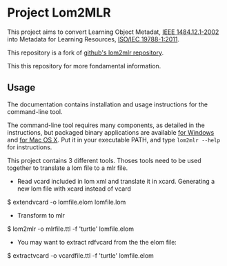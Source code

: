 # Project Lom2MLR #


This project aims to convert Learning Object Metadat, [IEEE 1484.12.1-2002](http://ltsc.ieee.org/wg12/files/LOM_1484_12_1_v1_Final_Draft.pdf)
into Metadata for Learning Resources, [ISO/IEC 19788-1:2011](http://www.iso.org/iso/iso_catalogue/catalogue_tc/catalogue_detail.htm?csnumber=50772).

This repository is a fork of [github's lom2mlr repository](https://github.com/GTN-Quebec/lom2mlr).

This this repository for more fondamental information.

## Usage

The documentation contains installation and usage instructions for the command-line tool. 


The command-line tool requires many components, as detailed in the instructions, but packaged binary applications are available [for Windows](http://www.gtn-quebec.org/lom2mlr/lom2mlr.exe) and [for Mac OS X](http://www.gtn-quebec.org/lom2mlr/lom2mlr.gz). Put it in your executable PATH, and type `lom2mlr --help` for instructions.

This project contains 3 different tools. Thoses tools need to be used together to translate a lom file to a mlr file.

- Read vcard included in lom xml and translate it in xcard. Generating a new lom file with xcard instead of vcard

$ extendvcard -o lomfile.elom lomfile.lom

- Transform to mlr

$ lom2mlr -o mlrfile.ttl -f 'turtle' lomfile.elom

- You may want to extract rdfvcard from the the elom file:

$ extractvcard -o vcardfile.ttl -f 'turtle' lomfile.elom


